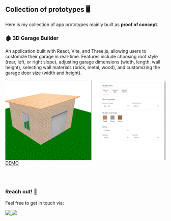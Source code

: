 
## Collection of prototypes 🖥

 Here is my collection of app prototypes mainly built as **proof of concept**.




###  🏚️ 3D Garage Builder
An application built with React, Vite, and Three.js, allowing users to customize their garage in real-time. Features include choosing roof style (rear, left, or right slope), adjusting garage dimensions (width, length, wall height), selecting wall materials (brick, metal, wood), and customizing the garage door size (width and height).


  <img align="center" src="https://raw.githubusercontent.com/MaciejPietro/prototypes/refs/heads/main/images/garage-builder/app-garage-builder.png" />

<a href="https://jazzy-taiyaki-3d6afa.netlify.app/" target="_blank">
DEMO
</a>


<br></br>


### Reach out! 🌟
 
Feel free to get in touch via:



<a href="mailto:maciejpietrolaj@gmail.com"> 
<img src="https://img.shields.io/static/v1?style=for-the-badge&message=Email&color=0078D4&logo=Microsoft+Outlook&logoColor=FFFFFF&label="</img> 
</a>

<a href="https://www.linkedin.com/in/maciej-pietrolaj/"> 
<img src="https://img.shields.io/static/v1?style=for-the-badge&message=LinkedIn&color=0A66C2&logo=LinkedIn&logoColor=FFFFFF&label="</img> 
</a>

<br></br>
